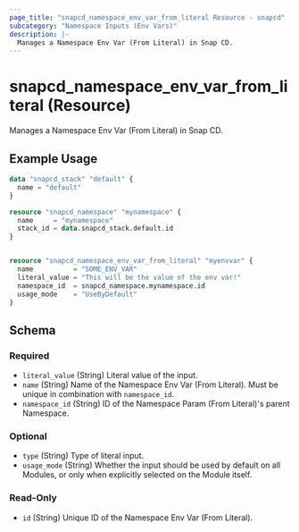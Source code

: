 ```yaml
---
page_title: "snapcd_namespace_env_var_from_literal Resource - snapcd"
subcategory: "Namespace Inputs (Env Vars)"
description: |-
  Manages a Namespace Env Var (From Literal) in Snap CD.
---
```


# snapcd_namespace_env_var_from_literal (Resource)

Manages a Namespace Env Var (From Literal) in Snap CD.


## Example Usage

```terraform
data "snapcd_stack" "default" {
  name = "default"
}

resource "snapcd_namespace" "mynamespace" {
  name     = "mynamespace"
  stack_id = data.snapcd_stack.default.id
}


resource "snapcd_namespace_env_var_from_literal" "myenvvar" {
  name          = "SOME_ENV_VAR"
  literal_value = "This will be the value of the env var!"
  namespace_id  = snapcd_namespace.mynamespace.id
  usage_mode    = "UseByDefault"
}
```

<!-- schema generated by tfplugindocs -->
## Schema

### Required

- `literal_value` (String) Literal value of the input.
- `name` (String) Name of the Namespace Env Var (From Literal).  Must be unique in combination with `namespace_id`.
- `namespace_id` (String) ID of the Namespace Param (From Literal)'s parent Namespace.

### Optional

- `type` (String) Type of literal input.
- `usage_mode` (String) Whether the input should be used by default on all Modules, or only when explicitly selected on the Module itself.

### Read-Only

- `id` (String) Unique ID of the Namespace Env Var (From Literal).
